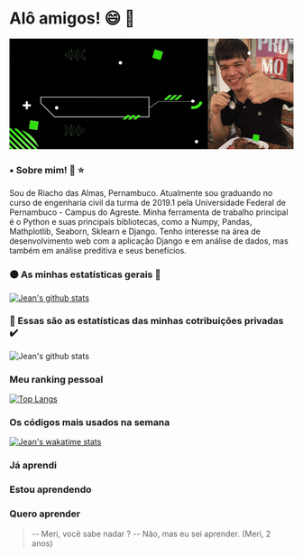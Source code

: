 # Alô amigos! :smile:	:wave:


![Apresentação](https://github.com/JeanFirmino/JeanFirmino/blob/main/GifparaoGithub.gif)


### :black_small_square: Sobre mim!  :tada:  :star:	


<p> Sou de Riacho das Almas, Pernambuco. Atualmente sou graduando no curso de engenharia civil da turma de 2019.1 pela Universidade Federal de Pernambuco - Campus do Agreste. Minha ferramenta de trabalho principal é o Python e suas principais bibliotecas, como a Numpy, Pandas, Mathplotlib, Seaborn, Sklearn e Django. Tenho interesse na área de desenvolvimento web com a aplicação Django e em análise de dados, mas também em análise preditiva e seus benefícios. <p/>


### :black_circle: As minhas estatísticas gerais  :checkered_flag:
 
 
[![Jean's github stats](https://github-readme-stats.vercel.app/api?username=JeanFirmino)](https://github.com/JeanFirmino/github-readme-stats&show_icons=true&theme=cobalt)


### :red_circle: Essas são as estatísticas das minhas cotribuições privadas  :heavy_check_mark:	


![Jean's github stats](https://github-readme-stats.vercel.app/api?username=JeanFirmino&count_private=true&show_icons=true&theme=merko)


### Meu ranking pessoal  


[![Top Langs](https://github-readme-stats.vercel.app/api/top-langs/?username=JeanFirmino)](https://github.com/JeanFirmino/github-readme-stats)


### Os códigos mais usados na semana 


[![Jean's wakatime stats](https://github-readme-stats.vercel.app/api/wakatime?username=JeanFirmino)](https://github.com/JeanFirmino/github-readme-stats)

### Já aprendi
### Estou aprendendo
### Quero aprender

> -- Meri, você sabe nadar ?
> -- Não, mas eu sei aprender.
>               (Meri, 2 anos)
